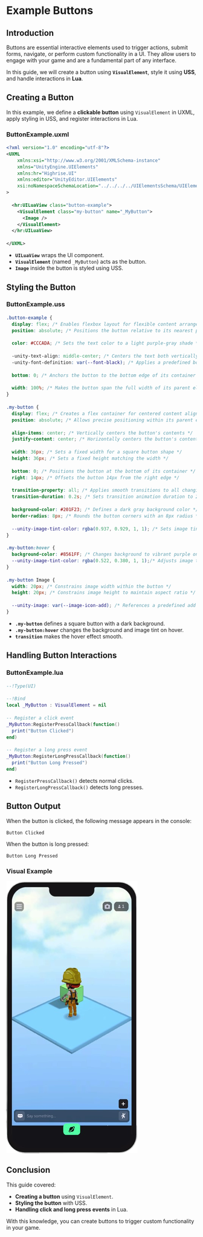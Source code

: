 # Example Buttons

## Introduction

Buttons are essential interactive elements used to trigger actions, submit forms, navigate, or perform custom functionality in a UI. They allow users to engage with your game and are a fundamental part of any interface.

In this guide, we will create a button using **`VisualElement`**, style it using **USS**, and handle interactions in **Lua**.

## Creating a Button

In this example, we define a **clickable button** using `VisualElement` in UXML, apply styling in USS, and register interactions in Lua.

### **ButtonExample.uxml**
```xml
<?xml version="1.0" encoding="utf-8"?>
<UXML
    xmlns:xsi="http://www.w3.org/2001/XMLSchema-instance"
    xmlns="UnityEngine.UIElements"
    xmlns:hr="Highrise.UI"
    xmlns:editor="UnityEditor.UIElements"
    xsi:noNamespaceSchemaLocation="../../../../UIElementsSchema/UIElements.xsd"
>

  <hr:UILuaView class="button-example">
    <VisualElement class="my-button" name="_MyButton">
      <Image />
    </VisualElement>
  </hr:UILuaView>

</UXML>
```
- **`UILuaView`** wraps the UI component.
- **`VisualElement`** (named `_MyButton`) acts as the button.
- **`Image`** inside the button is styled using USS.

## Styling the Button

### **ButtonExample.uss**
```css
.button-example { 
  display: flex; /* Enables flexbox layout for flexible content arrangement */
  position: absolute; /* Positions the button relative to its nearest positioned ancestor */

  color: #CCCADA; /* Sets the text color to a light purple-gray shade */

  -unity-text-align: middle-center; /* Centers the text both vertically and horizontally */
  -unity-font-definition: var(--font-black); /* Applies a predefined bold font style */

  bottom: 0; /* Anchors the button to the bottom edge of its container */
  
  width: 100%; /* Makes the button span the full width of its parent element */
}

.my-button {
  display: flex; /* Creates a flex container for centered content alignment */
  position: absolute; /* Allows precise positioning within its parent element */

  align-items: center; /* Vertically centers the button's contents */
  justify-content: center; /* Horizontally centers the button's contents */

  width: 36px; /* Sets a fixed width for a square button shape */
  height: 36px; /* Sets a fixed height matching the width */

  bottom: 0; /* Positions the button at the bottom of its container */
  right: 14px; /* Offsets the button 14px from the right edge */

  transition-property: all; /* Applies smooth transitions to all changing properties */
  transition-duration: 0.2s; /* Sets transition animation duration to 200 milliseconds */

  background-color: #201F23; /* Defines a dark gray background color */
  border-radius: 8px; /* Rounds the button corners with an 8px radius */

  --unity-image-tint-color: rgba(0.937, 0.929, 1, 1); /* Sets image tint to a subtle purple-white */
}

.my-button:hover {
  background-color: #8561FF; /* Changes background to vibrant purple on mouse hover */
  --unity-image-tint-color: rgba(0.522, 0.380, 1, 1);/* Adjusts image tint to a deeper purple */
}

.my-button Image {
  width: 20px; /* Constrains image width within the button */
  height: 20px; /* Constrains image height to maintain aspect ratio */

  --unity-image: var(--image-icon-add); /* References a predefined add icon image */
}
```
- **`.my-button`** defines a square button with a dark background.
- **`.my-button:hover`** changes the background and image tint on hover.
- **`transition`** makes the hover effect smooth.

## Handling Button Interactions

### **ButtonExample.lua**
```lua
--!Type(UI)

--!Bind
local _MyButton : VisualElement = nil

-- Register a click event
_MyButton:RegisterPressCallback(function()
  print("Button Clicked")
end)

-- Register a long press event
_MyButton:RegisterLongPressCallback(function()
  print("Button Long Pressed")
end)
```
- `RegisterPressCallback()` detects normal clicks.
- `RegisterLongPressCallback()` detects long presses.


## Button Output

When the button is clicked, the following message appears in the console:
```
Button Clicked
```
When the button is long pressed:
```
Button Long Pressed
```

### **Visual Example**
![Button Example](/assets/learn/guides/studio/UI/ui-examples/button-example.png)

## Conclusion

This guide covered:
- **Creating a button** using `VisualElement`.
- **Styling the button** with USS.
- **Handling click and long press events** in Lua.

With this knowledge, you can create buttons to trigger custom functionality in your game.